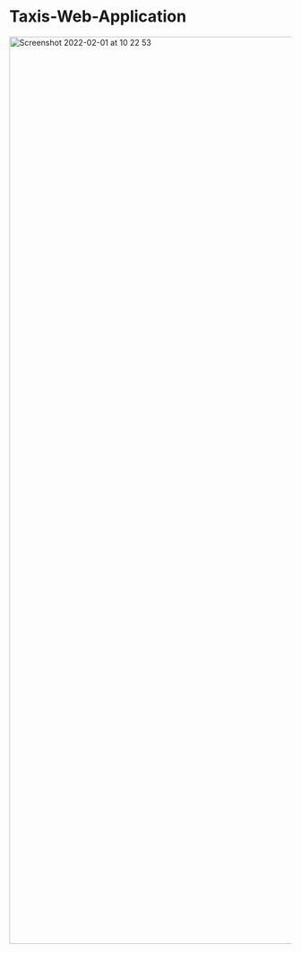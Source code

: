 # Taxis-Web-Application



<img width="1616" alt="Screenshot 2022-02-01 at 10 22 53" src="https://user-images.githubusercontent.com/50542132/151942671-e7ce949b-4090-4270-a3ce-289b9199cc0c.png">

